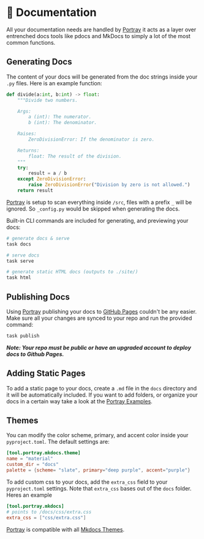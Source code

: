 # 📼 Documentation

All your documentation needs are handled by [Portray] it acts as a layer over entrenched docs tools like pdocs and MkDocs to simply a lot of the most common functions.

## Generating Docs

The content of your docs will be generated from the doc strings inside your `.py` files. Here is an example function:

```python
def divide(a:int, b:int) -> float:
    """Divide two numbers.

    Args:
        a (int): The numerator.
        b (int): The denominator.

    Raises:
        ZeroDivisionError: If the denominator is zero.

    Returns:
        float: The result of the division.
    """
    try:
        result = a / b
    except ZeroDivisionError:
        raise ZeroDivisionError("Division by zero is not allowed.")
    return result
```

[Portray] is setup to scan everything inside `/src`, files with a prefix `_` will be ignored. So `_config.py` would be skipped when generating the docs.

Built-in CLI commands are included for generating, and previewing your docs:

```bash
# generate docs & serve
task docs

# serve docs
task serve

# generate static HTML docs (outputs to ./site/)
task html
```

## Publishing Docs

Using [Portray] publishing your docs to [GitHub Pages] couldn't be any easier. Make sure all your changes are synced to your repo and run the provided command:

```bash
task publish
```

**_Note: Your repo must be public or have an upgraded account to deploy docs to Github Pages._**

## Adding Static Pages

To add a static page to your docs, create a `.md` file in the `docs` directory and it will be automatically included. If you want to add folders, or organize your docs in a certain way take a look at the [Portray Examples](https://timothycrosley.github.io/portray/docs/quick_start/4.-configuration/).

## Themes

You can modify the color scheme, primary, and accent color inside your `pyproject.toml`. The default settings are:

```toml
[tool.portray.mkdocs.theme]
name = "material"
custom_dir = "docs"
palette = {scheme= "slate", primary="deep purple", accent="purple"}
```

To add custom css to your docs, add the `extra_css` field to your `pyproject.toml` settings. Note that `extra_css` bases out of the `docs` folder. Heres an example

```toml
[tool.portray.mkdocs]
# points to /docs/css/extra.css
extra_css = ["css/extra.css"]
```

[Portray] is compatible with all [Mkdocs Themes](https://github.com/mkdocs/mkdocs/wiki/MkDocs-Themes).

[GitHub Pages]: https://pages.github.com/
[Portray]: https://timothycrosley.github.io/portray/
